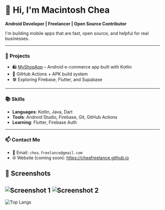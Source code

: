 # 👋 Hi, I'm Macintosh Chea
**Android Developer | Freelancer | Open Source Contributor**

I'm building mobile apps that are fast, open source, and helpful for real businesses.

---

### 🚀 Projects
- 🛍️ [MyShopApp](https://github.com/cheafreelance/cheafreelance) – Android e-commerce app built with Kotlin
- 🧪 GitHub Actions + APK build system
- 🛠️ Exploring Firebase, Flutter, and Supabase

---

### 📚 Skills
- **Languages**: Kotlin, Java, Dart
- **Tools**: Android Studio, Firebase, Git, GitHub Actions
- **Learning**: Flutter, Firebase Auth

---

### 📫 Contact Me 
- 📧 Email: `chea.freelance@gmail.com`
- 🌐 Website (coming soon): https://cheafreelance.github.io
## 📸 Screenshots

![Screenshot 1](./your-first-image.jpg)
![Screenshot 2](./your-second-image.jpg)
---

![Top Langs](https://github-readme-stats.vercel.app/api/top-langs/?chealance=cheafreelance&layout=compact&theme=radical)

